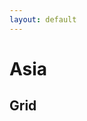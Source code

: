 ```yaml
---
layout: default
---
```


# Asia

## Grid

<script src="https://embed.github.com/view/geojson/measures-glance/glance-grids/v01/data/spatial/AS/GEOG/GLANCE_V01_AS_GEOG_TILE.geojson">
